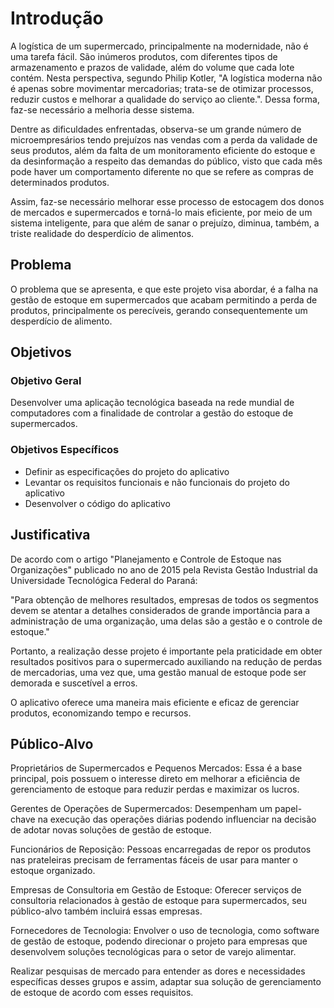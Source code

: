 # Introdução

A logística de um supermercado, principalmente na modernidade, não é uma tarefa fácil. São inúmeros produtos, com diferentes tipos de armazenamento e prazos de validade, além do volume que cada lote contém. Nesta perspectiva, segundo Philip Kotler, "A logística moderna não é apenas sobre movimentar mercadorias; trata-se de otimizar processos, reduzir custos e melhorar a qualidade do serviço ao cliente.". Dessa forma, faz-se necessário a melhoria desse sistema. 

Dentre as dificuldades enfrentadas, observa-se um grande número de microempresários tendo prejuízos nas vendas com a perda da validade de seus produtos, além da falta de um monitoramento eficiente do estoque e da desinformação a respeito das demandas do público, visto que cada mês pode haver um comportamento diferente no que se refere as compras de determinados produtos. 

Assim, faz-se necessário melhorar esse processo de estocagem dos donos de mercados e supermercados e torná-lo mais eficiente, por meio de um sistema inteligente, para que além de sanar o prejuízo, diminua, também, a triste realidade do desperdício de alimentos.

## Problema

O problema que se apresenta, e que este projeto visa abordar, é a falha na gestão de estoque em supermercados que acabam permitindo a perda de produtos, principalmente os perecíveis, gerando consequentemente um desperdício de alimento.

## Objetivos

### Objetivo Geral

Desenvolver uma aplicação tecnológica baseada na rede mundial de computadores com a finalidade de controlar a gestão do estoque de supermercados.
 
### Objetivos Específicos

* Definir as especificações do projeto do aplicativo
* Levantar os requisitos funcionais e não funcionais do projeto do aplicativo
* Desenvolver o código do aplicativo

## Justificativa

De acordo com o artigo "Planejamento e Controle de Estoque nas Organizações" publicado no ano de 2015 pela Revista Gestão Industrial da Universidade Tecnológica Federal do Paraná:

"Para obtenção de melhores resultados, empresas de todos os segmentos devem se atentar a detalhes considerados de grande importância para a administração de uma organização, uma delas são a gestão e o controle de estoque."

Portanto, a realização desse projeto é importante pela praticidade em obter resultados positivos para o supermercado auxiliando na redução de perdas de mercadorias, uma vez que, uma gestão manual de estoque pode ser demorada e suscetível a erros. 

O aplicativo oferece uma maneira mais eficiente e eficaz de gerenciar produtos, economizando tempo e recursos.


## Público-Alvo

Proprietários de Supermercados e Pequenos Mercados: Essa é a base principal, pois possuem o interesse direto em melhorar a eficiência de gerenciamento de estoque para reduzir perdas e maximizar os lucros.

Gerentes de Operações de Supermercados: Desempenham um papel-chave na execução das operações diárias podendo influenciar na decisão de adotar novas soluções de gestão de estoque.

Funcionários de Reposição: Pessoas encarregadas de repor os produtos nas prateleiras precisam de ferramentas fáceis de usar para manter o estoque organizado.

Empresas de Consultoria em Gestão de Estoque: Oferecer serviços de consultoria relacionados à gestão de estoque para supermercados, seu público-alvo também incluirá essas empresas.

Fornecedores de Tecnologia: Envolver o uso de tecnologia, como software de gestão de estoque, podendo direcionar o projeto para empresas que desenvolvem soluções tecnológicas para o setor de varejo alimentar.

Realizar pesquisas de mercado para entender as dores e necessidades específicas desses grupos e assim, adaptar sua solução de gerenciamento de estoque de acordo com esses requisitos.


